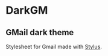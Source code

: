 # DarkGM
## GMail dark theme

Stylesheet for Gmail made with [Stylus]([url](https://add0n.com/stylus.html)https://add0n.com/stylus.html).
